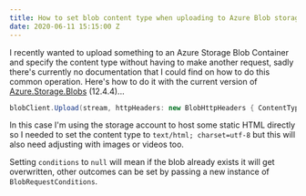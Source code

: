 ```yaml
---
title: How to set blob content type when uploading to Azure Blob storage using Azure.Storage.Blobs
date: 2020-06-11 15:15:00 Z
---
```


I recently wanted to upload something to an Azure Storage Blob Container and specify the content type without having to make another request, sadly there's currently no documentation that I could find on how to do this common operation. Here's how to do it with the current version of [Azure.Storage.Blobs](https://www.nuget.org/packages/Azure.Storage.Blobs/) (12.4.4)...

```csharp
blobClient.Upload(stream, httpHeaders: new BlobHttpHeaders { ContentType = "text/html; charset=utf-8" }, conditions: null);
```

In this case I'm using the storage account to host some static HTML directly so I needed to set the content type to `text/html; charset=utf-8` but this will also need adjusting with images or videos too.

Setting `conditions` to `null` will mean if the blob already exists it will get overwritten, other outcomes can be set by passing a new instance of `BlobRequestConditions`.
